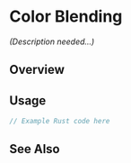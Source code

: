 # Color Blending

*(Description needed...)*

## Overview

## Usage

```rust
// Example Rust code here
```

## See Also

